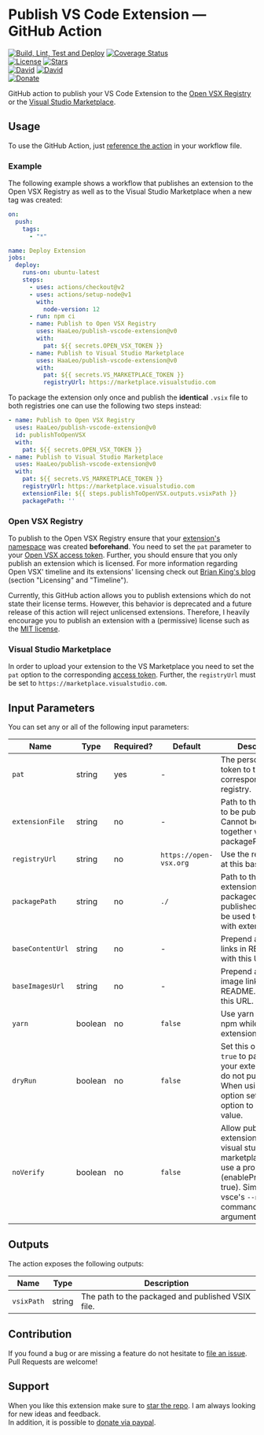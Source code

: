 # Publish VS Code Extension &#8212; GitHub Action

[![Build, Lint, Test and Deploy](https://img.shields.io/github/workflow/status/HaaLeo/publish-vscode-extension/CI?style=flat-square&label=Lint%2C%20Build%2C%20Test%20and%20Deploy)](https://github.com/HaaLeo/publish-vscode-extension/actions?query=workflow%3A%22Build%2C+Lint%2C+Test+and+Deploy%22) [![Coverage Status](https://img.shields.io/coveralls/github/HaaLeo/publish-vscode-extension?style=flat-square)](https://coveralls.io/github/HaaLeo/publish-vscode-extension)  
[![License](https://img.shields.io/badge/license-MIT-brightgreen.svg?style=flat-square)](https://raw.githubusercontent.com/HaaLeo/publish-vscode-extension/master/LICENSE.txt) [![Stars](https://img.shields.io/github/stars/HaaLeo/publish-vscode-extension.svg?label=Stars&logo=github&style=flat-square)](https://github.com/HaaLeo/publish-vscode-extension/stargazers)  
[![David](https://img.shields.io/david/HaaLeo/publish-vscode-extension.svg?style=flat-square)](https://david-dm.org/HaaLeo/publish-vscode-extension) [![David](https://img.shields.io/david/dev/HaaLeo/publish-vscode-extension.svg?style=flat-square)](https://david-dm.org/HaaLeo/publish-vscode-extension?type=dev)  
[![Donate](https://img.shields.io/badge/☕️-Buy%20Me%20a%20Coffee-blue.svg?&style=flat-square)](https://www.paypal.me/LeoHanisch/3eur)

GitHub action to publish your VS Code Extension to the [Open VSX Registry](https://open-vsx.org/) or the [Visual Studio Marketplace](https://marketplace.visualstudio.com).

## Usage

To use the GitHub Action, just [reference the action](https://help.github.com/en/actions/configuring-and-managing-workflows/configuring-a-workflow#referencing-actions-in-your-workflow) in your workflow file.

### Example

The following example shows a workflow that publishes an extension to the Open VSX Registry as well as to the Visual Studio Marketplace when a new tag was created:

```yaml
on:
  push:
    tags:
      - "*"

name: Deploy Extension
jobs:
  deploy:
    runs-on: ubuntu-latest
    steps:
      - uses: actions/checkout@v2
      - uses: actions/setup-node@v1
        with:
          node-version: 12
      - run: npm ci
      - name: Publish to Open VSX Registry
        uses: HaaLeo/publish-vscode-extension@v0
        with:
          pat: ${{ secrets.OPEN_VSX_TOKEN }}
      - name: Publish to Visual Studio Marketplace
        uses: HaaLeo/publish-vscode-extension@v0
        with:
          pat: ${{ secrets.VS_MARKETPLACE_TOKEN }}
          registryUrl: https://marketplace.visualstudio.com
```

To package the extension only once and publish the **identical** `.vsix` file to both registries one can use the following two steps instead:

```yaml
- name: Publish to Open VSX Registry
  uses: HaaLeo/publish-vscode-extension@v0
  id: publishToOpenVSX
  with:
    pat: ${{ secrets.OPEN_VSX_TOKEN }}
- name: Publish to Visual Studio Marketplace
  uses: HaaLeo/publish-vscode-extension@v0
  with:
    pat: ${{ secrets.VS_MARKETPLACE_TOKEN }}
    registryUrl: https://marketplace.visualstudio.com
    extensionFile: ${{ steps.publishToOpenVSX.outputs.vsixPath }}
    packagePath: ''
```

### Open VSX Registry

To publish to the Open VSX Registry ensure that your [extension's namespace](https://github.com/eclipse/openvsx/wiki/Publishing-Extensions#2-create-the-namespace) was created **beforehand**.
You need to set the `pat` parameter to your [Open VSX access token](https://github.com/eclipse/openvsx/wiki/Publishing-Extensions#1-create-an-access-token).
Further, you should ensure that you only publish an extension which is licensed.
For more information regarding Open VSX' timeline and its extensions' licensing check out [Brian King's blog](https://blogs.eclipse.org/post/brian-king/open-vsx-registry-under-new-management) (section "Licensing" and "Timeline").

Currently, this GitHub action allows you to publish extensions which do not state their license terms.
However, this behavior is deprecated and a future release of this action will reject unlicensed extensions.
Therefore, I heavily encourage you to publish an extension with a (permissive) license such as the [MIT license](https://choosealicense.com/licenses/mit/).

### Visual Studio Marketplace

In order to upload your extension to the VS Marketplace you need to set the `pat` option to the corresponding [access token](https://code.visualstudio.com/api/working-with-extensions/publishing-extension#get-a-personal-access-token). 
Further, the `registryUrl` must be set to `https://marketplace.visualstudio.com`.


## Input Parameters

You can set any or all of the following input parameters:

|Name |Type |Required? |Default |Description
|-|-|-|-|-
|`pat` |string  |yes |-|The personal access token to the corresponding registry.
|`extensionFile` |string  |no | - |Path to the vsix file to be published. Cannot be used together with packagePath.
|`registryUrl` |string  |no |`https://open-vsx.org` |Use the registry API at this base URL
|`packagePath` |string |no | `./` |Path to the extension to be packaged and published. Cannot be used together with extensionFile.
|`baseContentUrl` |string |no | - | Prepend all relative links in README.md with this URL.
|`baseImagesUrl` |string |no | - | Prepend all relative image links in README.md with this URL.
|`yarn` |boolean |no | `false` | Use yarn instead of npm while packing extension files.
|`dryRun` |boolean |no | `false` | Set this option to `true` to package your extension but do not publish it. When using this option set the `pat` option to a stub value.
|`noVerify` |boolean| no |`false` | Allow publishing extensions to the visual studio marketplace which use a proposed API (enableProposedApi: true). Similar to vsce's `--noVerify` command line argument.
## Outputs

The action exposes the following outputs:

|Name |Type |Description
|-|-|-
|`vsixPath` |string |The path to the packaged and published VSIX file.

## Contribution

If you found a bug or are missing a feature do not hesitate to [file an issue](https://github.com/HaaLeo/publish-vscode-extension/issues/new/choose).  
Pull Requests are welcome!

## Support

When you like this extension make sure to [star the repo](https://github.com/HaaLeo/publish-vscode-extension/stargazers). I am always looking for new ideas and feedback.  
In addition, it is possible to [donate via paypal](https://www.paypal.me/LeoHanisch/3eur).
